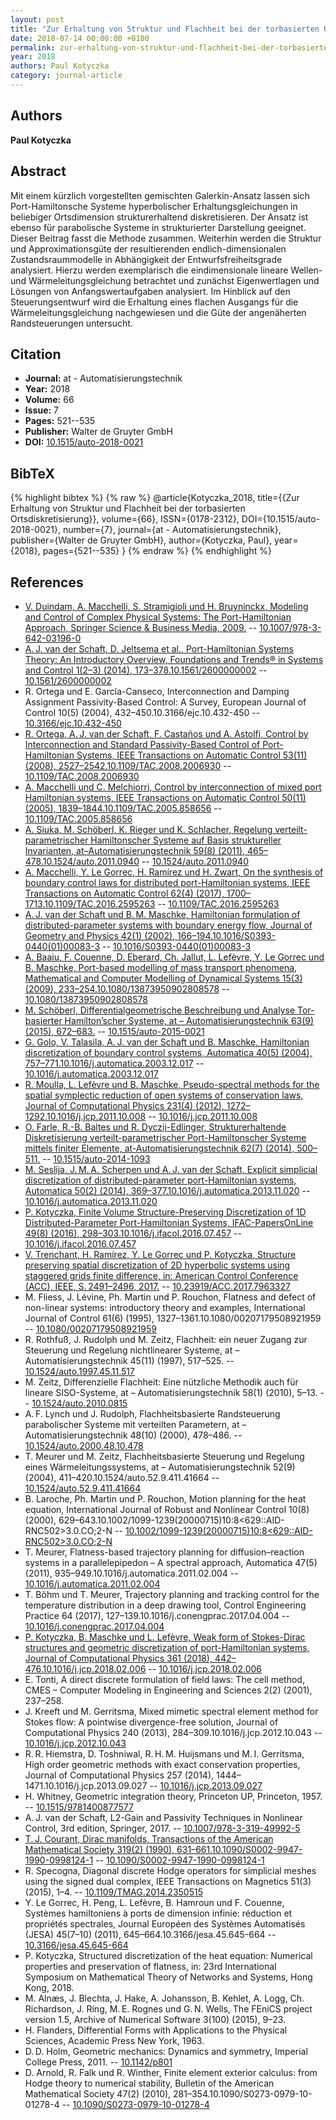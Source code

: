 ```yaml
---
layout: post
title: "Zur Erhaltung von Struktur und Flachheit bei der torbasierten Ortsdiskretisierung"
date: 2018-07-14 00:00:00 +0100
permalink: zur-erhaltung-von-struktur-und-flachheit-bei-der-torbasierten-ortsdiskretisierung
year: 2018
authors: Paul Kotyczka
category: journal-article
---
```

 
## Authors
**Paul Kotyczka**
 
## Abstract
Mit einem kürzlich vorgestellten gemischten Galerkin-Ansatz lassen sich Port-Hamiltonsche Systeme hyperbolischer Erhaltungsgleichungen in beliebiger Ortsdimension strukturerhaltend diskretisieren. Der Ansatz ist ebenso für parabolische Systeme in strukturierter Darstellung geeignet. Dieser Beitrag fasst die Methode zusammen. Weiterhin werden die Struktur und Approximationsgüte der resultierenden endlich-dimensionalen Zustandsraummodelle in Abhängigkeit der Entwurfsfreiheitsgrade analysiert. Hierzu werden exemplarisch die eindimensionale lineare Wellen- und Wärmeleitungsgleichung betrachtet und zunächst Eigenwertlagen und Lösungen von Anfangswertaufgaben analysiert. Im Hinblick auf den Steuerungsentwurf wird die Erhaltung eines flachen Ausgangs für die Wärmeleitungsgleichung nachgewiesen und die Güte der angenäherten Randsteuerungen untersucht.
 
## Citation
- **Journal:** at - Automatisierungstechnik
- **Year:** 2018
- **Volume:** 66
- **Issue:** 7
- **Pages:** 521--535
- **Publisher:** Walter de Gruyter GmbH
- **DOI:** [10.1515/auto-2018-0021](https://doi.org/10.1515/auto-2018-0021)
 
## BibTeX
{% highlight bibtex %}
{% raw %}
@article{Kotyczka_2018,
  title={{Zur Erhaltung von Struktur und Flachheit bei der torbasierten Ortsdiskretisierung}},
  volume={66},
  ISSN={0178-2312},
  DOI={10.1515/auto-2018-0021},
  number={7},
  journal={at - Automatisierungstechnik},
  publisher={Walter de Gruyter GmbH},
  author={Kotyczka, Paul},
  year={2018},
  pages={521--535}
}
{% endraw %}
{% endhighlight %}
 
## References
- [V. Duindam, A. Macchelli, S. Stramigioli und H. Bruyninckx, Modeling and Control of Complex Physical Systems: The Port-Hamiltonian Approach, Springer Science & Business Media, 2009.](modeling-and-control-of-complex-physical-systems) -- [10.1007/978-3-642-03196-0](https://doi.org/10.1007/978-3-642-03196-0)
- [A. J. van der Schaft, D. Jeltsema et al., Port-Hamiltonian Systems Theory: An Introductory Overview, Foundations and Trends® in Systems and Control 1(2–3) (2014), 173–378.10.1561/2600000002](port-hamiltonian-systems-theory-an-introductory-overview-journal) -- [10.1561/2600000002](https://doi.org/10.1561/2600000002)
- R. Ortega und E. García-Canseco, Interconnection and Damping Assignment Passivity-Based Control: A Survey, European Journal of Control 10(5) (2004), 432–450.10.3166/ejc.10.432-450 -- [10.3166/ejc.10.432-450](https://doi.org/10.3166/ejc.10.432-450)
- [R. Ortega, A. J. van der Schaft, F. Castaños und A. Astolfi, Control by Interconnection and Standard Passivity-Based Control of Port-Hamiltonian Systems, IEEE Transactions on Automatic Control 53(11) (2008), 2527–2542.10.1109/TAC.2008.2006930](control-by-interconnection-and-standard-passivity-based-control-of-port-hamiltonian-systems) -- [10.1109/TAC.2008.2006930](https://doi.org/10.1109/TAC.2008.2006930)
- [A. Macchelli und C. Melchiorri, Control by interconnection of mixed port Hamiltonian systems, IEEE Transactions on Automatic Control 50(11) (2005), 1839–1844.10.1109/TAC.2005.858656](control-by-interconnection-of-mixed-port-hamiltonian-systems) -- [10.1109/TAC.2005.858656](https://doi.org/10.1109/TAC.2005.858656)
- [A. Siuka, M. Schöberl, K. Rieger und K. Schlacher, Regelung verteilt-parametrischer Hamiltonscher Systeme auf Basis struktureller Invarianten, at–Automatisierungstechnik 59(8) (2011), 465–478.10.1524/auto.2011.0940](regelung-verteilt-parametrischer-hamiltonscher-systeme-auf-basis-struktureller-invarianten) -- [10.1524/auto.2011.0940](https://doi.org/10.1524/auto.2011.0940)
- [A. Macchelli, Y. Le Gorrec, H. Ramírez und H. Zwart, On the synthesis of boundary control laws for distributed port-Hamiltonian systems, IEEE Transactions on Automatic Control 62(4) (2017), 1700–1713.10.1109/TAC.2016.2595263](on-the-synthesis-of-boundary-control-laws-for-distributed-port-hamiltonian-systems) -- [10.1109/TAC.2016.2595263](https://doi.org/10.1109/TAC.2016.2595263)
- [A. J. van der Schaft und B. M. Maschke, Hamiltonian formulation of distributed-parameter systems with boundary energy flow, Journal of Geometry and Physics 42(1) (2002), 166–194.10.1016/S0393-0440(01)00083-3](hamiltonian-formulation-of-distributed-parameter-systems-with-boundary-energy-flow) -- [10.1016/S0393-0440(01)00083-3](https://doi.org/10.1016/S0393-0440(01)00083-3)
- [A. Baaiu, F. Couenne, D. Eberard, Ch. Jallut, L. Lefèvre, Y. Le Gorrec und B. Maschke, Port-based modelling of mass transport phenomena, Mathematical and Computer Modelling of Dynamical Systems 15(3) (2009), 233–254.10.1080/13873950902808578](port-based-modelling-of-mass-transport-phenomena) -- [10.1080/13873950902808578](https://doi.org/10.1080/13873950902808578)
- [M. Schöberl, Differentialgeometrische Beschreibung und Analyse Tor-basierter Hamilton’scher Systeme, at – Automatisierungstechnik 63(9) (2015), 672–683.](differentialgeometrische-beschreibung-und-analyse-tor-basierter-hamilton-scher-systeme) -- [10.1515/auto-2015-0021](https://doi.org/10.1515/auto-2015-0021)
- [G. Golo, V. Talasila, A. J. van der Schaft und B. Maschke, Hamiltonian discretization of boundary control systems, Automatica 40(5) (2004), 757–771.10.1016/j.automatica.2003.12.017](hamiltonian-discretization-of-boundary-control-systems) -- [10.1016/j.automatica.2003.12.017](https://doi.org/10.1016/j.automatica.2003.12.017)
- [R. Moulla, L. Lefèvre und B. Maschke, Pseudo-spectral methods for the spatial symplectic reduction of open systems of conservation laws, Journal of Computational Physics 231(4) (2012), 1272–1292.10.1016/j.jcp.2011.10.008](pseudo-spectral-methods-for-the-spatial-symplectic-reduction-of-open-systems-of-conservation-laws) -- [10.1016/j.jcp.2011.10.008](https://doi.org/10.1016/j.jcp.2011.10.008)
- [O. Farle, R.-B. Baltes und R. Dyczij-Edlinger, Strukturerhaltende Diskretisierung verteilt-parametrischer Port-Hamiltonscher Systeme mittels finiter Elemente, at-Automatisierungstechnik 62(7) (2014), 500–511.](strukturerhaltende-diskretisierung-verteilt-parametrischer-port-hamiltonscher-systeme-mittels-finiter-elemente) -- [10.1515/auto-2014-1093](https://doi.org/10.1515/auto-2014-1093)
- [M. Seslija, J. M. A. Scherpen und A. J. van der Schaft, Explicit simplicial discretization of distributed-parameter port-Hamiltonian systems, Automatica 50(2) (2014), 369–377.10.1016/j.automatica.2013.11.020](explicit-simplicial-discretization-of-distributed-parameter-port-hamiltonian-systems) -- [10.1016/j.automatica.2013.11.020](https://doi.org/10.1016/j.automatica.2013.11.020)
- [P. Kotyczka, Finite Volume Structure-Preserving Discretization of 1D Distributed-Parameter Port-Hamiltonian Systems, IFAC-PapersOnLine 49(8) (2016), 298–303.10.1016/j.ifacol.2016.07.457](finite-volume-structure-preserving-discretization-of-1d-distributed-parameter-port-hamiltonian-systems) -- [10.1016/j.ifacol.2016.07.457](https://doi.org/10.1016/j.ifacol.2016.07.457)
- [V. Trenchant, H. Ramírez, Y. Le Gorrec und P. Kotyczka, Structure preserving spatial discretization of 2D hyperbolic systems using staggered grids finite difference, in: American Control Conference (ACC), IEEE, S. 2491–2496, 2017.](structure-preserving-spatial-discretization-of-2d-hyperbolic-systems-using-staggered-grids-finite-difference) -- [10.23919/ACC.2017.7963327](https://doi.org/10.23919/ACC.2017.7963327)
- M. Fliess, J. Lévine, Ph. Martin und P. Rouchon, Flatness and defect of non-linear systems: introductory theory and examples, International Journal of Control 61(6) (1995), 1327–1361.10.1080/00207179508921959 -- [10.1080/00207179508921959](https://doi.org/10.1080/00207179508921959)
- R. Rothfuß, J. Rudolph und M. Zeitz, Flachheit: ein neuer Zugang zur Steuerung und Regelung nichtlinearer Systeme, at – Automatisierungstechnik 45(11) (1997), 517–525. -- [10.1524/auto.1997.45.11.517](https://doi.org/10.1524/auto.1997.45.11.517)
- M. Zeitz, Differenzielle Flachheit: Eine nützliche Methodik auch für lineare SISO-Systeme, at – Automatisierungstechnik 58(1) (2010), 5–13. -- [10.1524/auto.2010.0815](https://doi.org/10.1524/auto.2010.0815)
- A. F. Lynch und J. Rudolph, Flachheitsbasierte Randsteuerung parabolischer Systeme mit verteilten Parametern, at – Automatisierungstechnik 48(10) (2000), 478–486. -- [10.1524/auto.2000.48.10.478](https://doi.org/10.1524/auto.2000.48.10.478)
- T. Meurer und M. Zeitz, Flachheitsbasierte Steuerung und Regelung eines Wärmeleitungssystems, at – Automatisierungstechnik 52(9) (2004), 411–420.10.1524/auto.52.9.411.41664 -- [10.1524/auto.52.9.411.41664](https://doi.org/10.1524/auto.52.9.411.41664)
- B. Laroche, Ph. Martin und P. Rouchon, Motion planning for the heat equation, International Journal of Robust and Nonlinear Control 10(8) (2000), 629–643.10.1002/1099-1239(20000715)10:8<629::AID-RNC502>3.0.CO;2-N -- [10.1002/1099-1239(20000715)10:8<629::AID-RNC502>3.0.CO;2-N](https://doi.org/10.1002/1099-1239(20000715)10:8<629::AID-RNC502>3.0.CO;2-N)
- T. Meurer, Flatness-based trajectory planning for diffusion–reaction systems in a parallelepipedon – A spectral approach, Automatica 47(5) (2011), 935–949.10.1016/j.automatica.2011.02.004 -- [10.1016/j.automatica.2011.02.004](https://doi.org/10.1016/j.automatica.2011.02.004)
- T. Böhm und T. Meurer, Trajectory planning and tracking control for the temperature distribution in a deep drawing tool, Control Engineering Practice 64 (2017), 127–139.10.1016/j.conengprac.2017.04.004 -- [10.1016/j.conengprac.2017.04.004](https://doi.org/10.1016/j.conengprac.2017.04.004)
- [P. Kotyczka, B. Maschke und L. Lefèvre, Weak form of Stokes-Dirac structures and geometric discretization of port-Hamiltonian systems, Journal of Computational Physics 361 (2018), 442–476.10.1016/j.jcp.2018.02.006](weak-form-of-stokes-dirac-structures-and-geometric-discretization-of-port-hamiltonian-systems) -- [10.1016/j.jcp.2018.02.006](https://doi.org/10.1016/j.jcp.2018.02.006)
- E. Tonti, A direct discrete formulation of field laws: The cell method, CMES – Computer Modeling in Engineering and Sciences 2(2) (2001), 237–258.
- J. Kreeft und M. Gerritsma, Mixed mimetic spectral element method for Stokes flow: A pointwise divergence-free solution, Journal of Computational Physics 240 (2013), 284–309.10.1016/j.jcp.2012.10.043 -- [10.1016/j.jcp.2012.10.043](https://doi.org/10.1016/j.jcp.2012.10.043)
- R. R. Hiemstra, D. Toshniwal, R. H. M. Huijsmans und M. I. Gerritsma, High order geometric methods with exact conservation properties, Journal of Computational Physics 257 (2014), 1444–1471.10.1016/j.jcp.2013.09.027 -- [10.1016/j.jcp.2013.09.027](https://doi.org/10.1016/j.jcp.2013.09.027)
- H. Whitney, Geometric integration theory, Princeton UP, Princeton, 1957. -- [10.1515/9781400877577](https://doi.org/10.1515/9781400877577)
- A. J. van der Schaft, L2-Gain and Passivity Techniques in Nonlinear Control, 3rd edition, Springer, 2017. -- [10.1007/978-3-319-49992-5](https://doi.org/10.1007/978-3-319-49992-5)
- [T. J. Courant, Dirac manifolds, Transactions of the American Mathematical Society 319(2) (1990), 631–661.10.1090/S0002-9947-1990-0998124-1](dirac-manifolds) -- [10.1090/S0002-9947-1990-0998124-1](https://doi.org/10.1090/S0002-9947-1990-0998124-1)
- R. Specogna, Diagonal discrete Hodge operators for simplicial meshes using the signed dual complex, IEEE Transactions on Magnetics 51(3) (2015), 1–4. -- [10.1109/TMAG.2014.2350515](https://doi.org/10.1109/TMAG.2014.2350515)
- Y. Le Gorrec, H. Peng, L. Lefèvre, B. Hamroun und F. Couenne, Systèmes hamiltoniens à ports de dimension infinie: réduction et propriétés spectrales, Journal Européen des Systèmes Automatisés (JESA) 45(7–10) (2011), 645–664.10.3166/jesa.45.645-664 -- [10.3166/jesa.45.645-664](https://doi.org/10.3166/jesa.45.645-664)
- P. Kotyczka, Structured discretization of the heat equation: Numerical properties and preservation of flatness, in: 23rd International Symposium on Mathematical Theory of Networks and Systems, Hong Kong, 2018.
- M. Alnæs, J. Blechta, J. Hake, A. Johansson, B. Kehlet, A. Logg, Ch. Richardson, J. Ring, M. E. Rognes und G. N. Wells, The FEniCS project version 1.5, Archive of Numerical Software 3(100) (2015), 9–23.
- H. Flanders, Differential Forms with Applications to the Physical Sciences, Academic Press New York, 1963.
- D. D. Holm, Geometric mechanics: Dynamics and symmetry, Imperial College Press, 2011. -- [10.1142/p801](https://doi.org/10.1142/p801)
- D. Arnold, R. Falk und R. Winther, Finite element exterior calculus: from Hodge theory to numerical stability, Bulletin of the American Mathematical Society 47(2) (2010), 281–354.10.1090/S0273-0979-10-01278-4 -- [10.1090/S0273-0979-10-01278-4](https://doi.org/10.1090/S0273-0979-10-01278-4)

